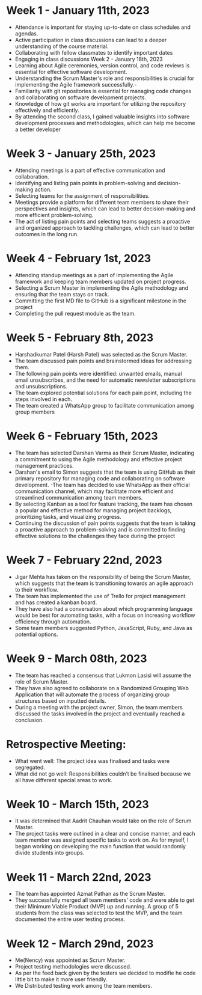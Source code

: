 # Week 1 - January 11th, 2023
- Attendance is important for staying up-to-date on class schedules and agendas.
- Active participation in class discussions can lead to a deeper understanding of the course material.
- Collaborating with fellow classmates to identify important dates 
- Engaging in class discussions 
Week 2 - January 18th, 2023
- Learning about Agile ceremonies, version control, and code reviews is essential for effective software development.
- Understanding the Scrum Master's role and responsibilities is crucial for implementing the Agile framework successfully.- 
- Familiarity with git repositories is essential for managing code changes and collaborating on software development projects.
- Knowledge of how git works are important for utilizing the repository effectively and efficiently.
- By attending the second class, I gained valuable insights into software development processes and methodologies, which can help me become a better developer
# Week 3 - January 25th, 2023
- Attending meetings is a part of effective communication and collaboration.
- Identifying and listing pain points in problem-solving and decision-making action.
- Selecting teams for the assignment of responsibilities.
- Meetings provide a platform for different team members to share their perspectives and insights, which can lead to better decision-making and more efficient problem-solving.
- The act of listing pain points and selecting teams suggests a proactive and organized approach to tackling challenges, which can lead to better outcomes in the long run.
# Week 4 - February 1st, 2023
- Attending standup meetings as a part of implementing the Agile framework and keeping team members updated on project progress.
- Selecting a Scrum Master in implementing the Agile methodology and ensuring that the team stays on track.
- Committing the first MD file to GitHub is a significant milestone in the project
- Completing the pull request module as the team. 
# Week 5 - February 8th, 2023
- Harshadkumar Patel (Harsh Patel) was selected as the Scrum Master.
- The team discussed pain points and brainstormed ideas for addressing them.
- The following pain points were identified: unwanted emails, manual email unsubscribes, and the need for automatic newsletter subscriptions and unsubscriptions.
- The team explored potential solutions for each pain point, including the steps involved in each.
- The team created a WhatsApp group to facilitate communication among group members
# Week 6 - February 15th, 2023
- The team has selected Darshan Varma as their Scrum Master, indicating a commitment to using the Agile methodology and effective project management practices.
- Darshan's email to Simon suggests that the team is using GitHub as their primary repository for managing code and collaborating on software development.
-The team has decided to use WhatsApp as their official communication channel, which may facilitate more efficient and streamlined communication among team members.
- By selecting Kanban as a tool for feature tracking, the team has chosen a popular and effective method for managing project backlogs, prioritizing tasks, and visualizing progress.
- Continuing the discussion of pain points suggests that the team is taking a proactive approach to problem-solving and is committed to finding effective solutions to the challenges they face during the project
# Week 7 - February 22nd, 2023
- Jigar Mehta has taken on the responsibility of being the Scrum Master, which suggests that the team is transitioning towards an agile approach to their workflow. 
- The team has implemented the use of Trello for project management and has created a kanban board. 
- They have also had a conversation about which programming language would be best for automating tasks, with a focus on increasing workflow efficiency through automation. 
- Some team members suggested Python, JavaScript, Ruby, and Java as potential options.
# Week 9 - March 08th, 2023
- The team has reached a consensus that Lukmon Lasisi will assume the role of Scrum Master. 
- They have also agreed to collaborate on a Randomized Grouping Web Application that will automate the process of organizing group structures based on inputted details. 
- During a meeting with the project owner, Simon, the team members discussed the tasks involved in the project and eventually reached a conclusion.

# Retrospective Meeting:
- What went well: The project idea was finalised and tasks were segregated.
- What did not go well: Responsibilities couldn’t be finalised because we all have different special areas to work.

# Week 10 - March 15th, 2023
- It was determined that Aadrit Chauhan would take on the role of Scrum Master. 
- The project tasks were outlined in a clear and concise manner, and each team member was assigned specific tasks to work on. As for myself, I began working on developing the main function that would randomly divide students into groups.

# Week 11 - March 22nd, 2023
- The team has appointed Azmat Pathan as the Scrum Master. 
- They successfully merged all team members' code and were able to get their Minimum Viable Product (MVP) up and running. A group of 5 students from the class was selected to test the MVP, and the team documented the entire user testing process.

# Week 12 - March 29nd, 2023
- Me(Nency) was appointed as Scrum Master.
- Project testing methodologies were discussed.
- As per the feed back given by the testers we decided to modifie he code little bit to make it more user friendly.
- We Distributed testing work among the team members.

